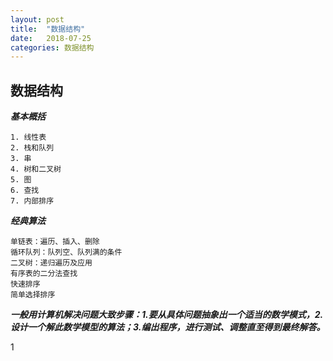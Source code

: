 ```yaml
---
layout: post
title:  "数据结构"
date:   2018-07-25
categories: 数据结构
---
```


## 数据结构
***基本概括***

```
1. 线性表
2. 栈和队列
3. 串
4. 树和二叉树
5. 图
6. 查找
7. 内部排序
```

***经典算法***

```
单链表：遍历、插入、删除
循环队列：队列空、队列满的条件
二叉树：递归遍历及应用
有序表的二分法查找
快速排序
简单选择排序
```

***一般用计算机解决问题大致步骤：1.要从具体问题抽象出一个适当的数学模式，2.设计一个解此数学模型的算法；3.编出程序，进行测试、调整直至得到最终解答。***
































1